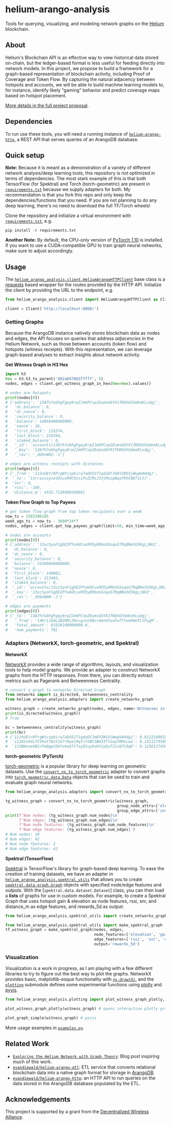 # helium-arango-analysis
Tools for querying, visualizing, and modeling network graphs on the [Helium](https://docs.helium.com/) blockchain.

## About
Helium's Blockchain API is an effective way to view historical data stored on-chain, but the ledger-based format is less useful for feeding directly into network models. In this project, we propose to build a framework for a graph-based representation of blockchain activity, including Proof of Coverage and Token Flow. By capturing the natural adjacency between hotspots and accounts, we will be able to build machine learning models to, for instance, identify likely "gaming" behavior and predict coverage maps based on hotspot placement. 

[More details in the full project proposal](https://github.com/dewi-alliance/grants/issues/23).

## Dependencies
To run use these tools, you will need a running instance of [`helium-arango-http`](https://github.com/evandiewald/helium-arango-http), a REST API that serves queries of an ArangoDB database.

## Quick setup
**Note:** Because it is meant as a demonstration of a variety of different network analysis/deep learning tools, this repository is not optimized in terms of dependencies. The most stark example of this is that both TensorFlow (for Spektral) and Torch (torch-geometric) are present in [`requirements.txt`](requirements.txt) because we supply adapters for both. My recommendation is that you fork this repo and only keep the dependencies/functions that you need. If you are not planning to do any deep learning, there's no need to download the full TF/Torch wheels!

Clone the repository and initialize a virtual environment with [`requirements.txt`](requirements.txt), e.g. 

```pip install -r requirements.txt```

**Another Note:** By default, the CPU-only version of [PyTorch 1.10](https://pytorch.org/docs/stable/index.html) is installed. If you want to use a CUDA-compatible GPU to train graph neural networks, make sure to adjust accordingly.

## Usage

The [`helium_arango_analysis.client.HeliumArangoHTTPClient`](https://github.com/evandiewald/helium-arango-analysis/blob/295ea319e4f54dcb60f1b712c4a7a83da32257e7/helium_arango_analysis/client.py#L7) base class is a [requests](https://docs.python-requests.org/en/latest/) based wrapper for the routes provided by the HTTP API. Initialize the client by providing the URL to the endpoint, e.g. 

```python
from helium_arango_analysis.client import HeliumArangoHTTPClient as Client

client = Client('http://localhost:8000/')
```

### Getting Graphs

Because the ArangoDB instance natively stores blockchain data as nodes and edges, the API focuses on queries that address *adjacencies* in the Helium Network, such as those between accounts (token flow) and hotspots (witness receipts). With this representation, we can leverage graph-based analyses to extract insights about network activity.

**Get Witness Graph in H3 Hex**
```python
import h3
hex = h3.h3_to_parent('882a847063fffff', 5)
nodes, edges = client.get_witness_graph_in_hex(hex=hex).values()

# nodes are hotspots
print(nodes[0])
# {'address': '13A7h7obhgFgey8rpZJm6PCnp2EumsG6YX1fKDhGhSmkeKLudgj',
#   'dc_balance': 0,
#   'dc_nonce': 0,
#   'security_balance': 0,
#   'balance': 14868400000000,
#   'nonce': 18,
#   'first_block': 133374,
#   'last_block': 216368,
#   'staked_balance': 0,
#   '_id': 'accounts/13A7h7obhgFgey8rpZJm6PCnp2EumsG6YX1fKDhGhSmkeKLudgj',
#   '_key': '13A7h7obhgFgey8rpZJm6PCnp2EumsG6YX1fKDhGhSmkeKLudgj',
#   '_rev': '_dO9xW02--S'}

# edges are witness receipts with distances
print(edges[0])
# {'_from': '112nUEtrKPrgWtczpbira7aDU5271qduDfJm8Y2WSXjWwpkAHdgJ',
#  '_to': '11rraissynzdXzuvR9C9zsiPuZCMsJ33jMszpNqafKhCN8T1LtJ',
#  'snr': 0,
#  'rssi': -108,
#  'distance_m': 4332.713990650966}
```

**Token Flow Graph to Top Payees**

```python
# get token flow graph from top token recipients over a week
now_ts = 1582396185
week_ago_ts = now_ts - 3600*24*7
nodes, edges = client.get_top_payees_graph(limit=50, min_time=week_ago_ts, max_time=now_ts).values()

# nodes are accounts
print(nodes[0])
# {'address': '13ucSyoF1gDE2PYuHdCuxRFDy8RbnGSoqaS7RqBNe5U5KgLjNk3',
#  'dc_balance': 0,
#  'dc_nonce': 0,
#  'security_balance': 0,
#  'balance': 55300000000000,
#  'nonce': 0,
#  'first_block': 140062,
#  'last_block': 212402,
#  'staked_balance': 0,
#  '_id': 'accounts/13ucSyoF1gDE2PYuHdCuxRFDy8RbnGSoqaS7RqBNe5U5KgLjNk3',
#  '_key': '13ucSyoF1gDE2PYuHdCuxRFDy8RbnGSoqaS7RqBNe5U5KgLjNk3',
#  '_rev': '_dO9xW0W--J'}

# edges are payments
print(edges[0])
# {'_to': '13A7h7obhgFgey8rpZJm6PCnp2EumsG6YX1fKDhGhSmkeKLudgj',
#   '_from': '14Kr1J64L2BZHRc2Ncvginn5BvrAmnUYuoFwf7Ywe6WnTLtPugM',
#   'total_amount': 61920100000000.0,
#   'num_payments': 70}
```

### Adapters (NetworkX, torch-geometric, and Spektral)

**NetworkX**

[NetworkX](https://networkx.org/) provides a wide range of algorithms, layouts, and visualization tools to help model graphs. We provide an adapter to construct NetworkX graphs from the HTTP responses. From there, you can directly extract metrics such as Pagerank and Betweenness Centrality. 

```python
# convert a graph to networkx Directed Graph
from networkx import is_directed, betweenness_centrality
from helium_arango_analysis.adapters import create_networkx_graph

witness_graph = create_networkx_graph(nodes, edges, name='Witnesses in Pittsburgh')
print(is_directed(witness_graph))
# True

bc = betweenness_centrality(witness_graph)
print(bc)
# {'112nUEtrKPrgWtczpbira7aDU5271qduDfJm8Y2WSXjWwpkAHdgJ': 0.012254901960784312,
#  '112AVskHifCVhotTAzS167r9yei9qfiYSBCSBm33TtoxpfRMsLwa': 0.13112745098039214,
#  '112NWnxeXBSrFmQgpCDKYvkoGTtTsyD2uy6xDV1yEyT21vQ7C9qD': 0.1256127450980392,
```

**torch-geometric (PyTorch)**

[torch-geometric](https://pytorch-geometric.readthedocs.io/en/latest/) is a popular library for deep learning on geometric datasets. Use the [`convert_nx_to_torch_geometric`](helium_arango_analysis/adapters.py) adapter to convert graphs into [`torch_geometric.data.Data`](https://pytorch-geometric.readthedocs.io/en/latest/modules/data.html#torch_geometric.data.Data) objects that can be used to train and evaluate graph neural networks. 

```python
from helium_arango_analysis.adapters import convert_nx_to_torch_geometric

tg_witness_graph = convert_nx_to_torch_geometric(witness_graph,
                                                 group_node_attrs=['elevation', 'gain'],
                                                 group_edge_attrs=['snr', 'rssi', ])
print(f'Num nodes: {tg_witness_graph.num_nodes}\n'
      f'Num edges: {tg_witness_graph.num_edges}\n'
      f'Num node features: {tg_witness_graph.num_node_features}\n'
      f'Num edge features: {tg_witness_graph.num_edges}')
# Num nodes: 18
# Num edges: 42
# Num node features: 2
# Num edge features: 42
```

**Spektral (TensorFlow)**

[Spektral](https://graphneural.network/) is TensorFlow's library for graph-based deep learning. To ease the creation of training datasets, we have an adapter in [`helium_arango_analysis.spektral_utils`](helium_arango_analysis/spektral_utils.py) that allows you to create [`spektral.data.graph.Graph`](https://graphneural.network/data/#graph) objects with specified node/edge features and outputs. With the [`spektral.data.dataset.Dataset`] class, you can then load a **lists** of graphs for use in custom models. For example, to create a Spektral Graph that uses hotspot gain & elevation as node features, rssi, snr, and distance_m as edge features, and rewards_5d as output:
```python
from helium_arango_analysis.spektral_utils import create_networkx_graph

from helium_arango_analysis.spektral_utils import make_spektral_graph
tf_witness_graph = make_spektral_graph(nodes, edges,
                                       node_features=['elevation', 'gain'],
                                       edge_features=['rssi', 'snr', 'distance_m'],
                                       output='rewards_5d')
```

### Visualization

Visualization is a work in progress, as I am playing with a few different libraries to try to figure out the best way to plot the graphs. NetworkX provides basic, matplotlib-esque functionality with [`nx.draw(G)`](https://networkx.org/documentation/stable/reference/drawing.html?highlight=draw), and the [`plotting`](helium_arango_analysis/plotting.py) submodule defines some experimental functions using [plotly](https://plotly.com/python/) and [pyvis](https://pyvis.readthedocs.io/en/latest/). 

```python
from helium_arango_analysis.plotting import plot_witness_graph_plotly, plot_graph_simple

plot_witness_graph_plotly(witness_graph) # opens interactive plotly graph in your browser

plot_graph_simple(witness_graph) # pyvis
```

More usage examples in [`examples.py`](examples.py).

## Related Work

- [`Exploring the Helium Network with Graph Theory`](https://towardsdatascience.com/exploring-the-helium-network-with-graph-theory-66cbb8bffff9): Blog post inspiring much of this work.
- [`evandiewald/helium-arango-etl`](https://github.com/evandiewald/helium-arango-etl): ETL service that converts relational blockchain data into a native graph format for storage in [ArangoDB](https://www.arangodb.com/).
- [`evandiewald/helium-arango-http`](https://github.com/evandiewald/helium-arango-http): an HTTP API to run queries on the data stored in the ArangoDB database populated by the ETL.

## Acknowledgements
This project is supported by a grant from the [Decentralized Wireless Alliance](https://dewi.org).

